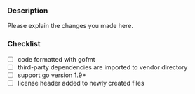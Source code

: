 ### Description
Please explain the changes you made here.

### Checklist
- [ ] code formatted with gofmt
- [ ] third-party dependencies are imported to vendor directory
- [ ] support go version 1.9+
- [ ] license header added to newly created files
